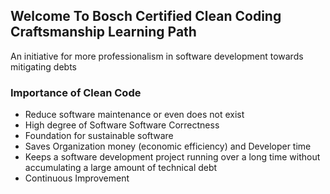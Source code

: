 


## Welcome To Bosch Certified Clean Coding Craftsmanship Learning Path

An initiative for more professionalism in software development towards mitigating debts

### Importance of Clean  Code

 - Reduce software maintenance or even does not exist
 - High degree of Software Software Correctness
 - Foundation for sustainable software 
 - Saves Organization money  (economic efficiency) and Developer time
 - Keeps a software development project running over a long time without accumulating a large amount of technical debt
 -  Continuous Improvement

<!--stackedit_data:
eyJoaXN0b3J5IjpbNTI5Njc2NDExLC0xMTAxNjQ5OTkxXX0=
-->